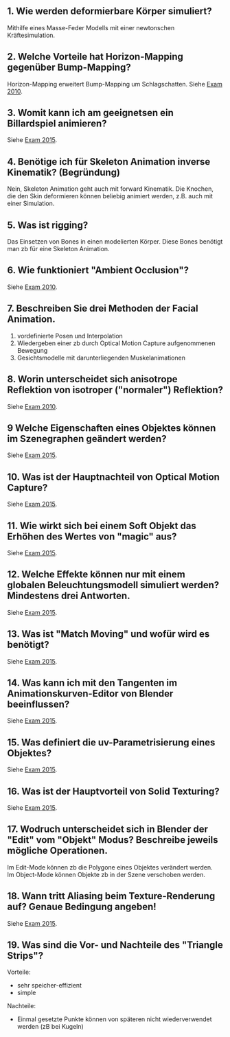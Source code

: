 ## 1. Wie werden deformierbare Körper simuliert?

Mithilfe eines Masse-Feder Modells mit einer newtonschen Kräftesimulation.

## 2. Welche Vorteile hat Horizon-Mapping gegenüber Bump-Mapping?

Horizon-Mapping erweitert Bump-Mapping um Schlagschatten. Siehe [Exam 2010](https://github.com/thomaseizinger/cga-example-exams-answers/blob/master/exam-2010.md#23-womit-kann-ich-bump-mapping-um-schlagschatten-erg%C3%A4nzen).

## 3. Womit kann ich am geeignetsen ein Billardspiel animieren?

Siehe [Exam 2015](https://github.com/thomaseizinger/cga-example-exams-answers/blob/master/exam-2015.md#4-womit-kann-ich-am-geeignetsten-ein-billardspiel-animieren).

## 4. Benötige ich für Skeleton Animation inverse Kinematik? (Begründung)

Nein, Skeleton Animation geht auch mit forward Kinematik. Die Knochen, die den Skin deformieren können beliebig animiert werden, z.B. auch mit einer Simulation.

## 5. Was ist rigging?

Das Einsetzen von Bones in einen modelierten Körper. Diese Bones benötigt man zb für eine Skeleton Animation.

## 6. Wie funktioniert "Ambient Occlusion"?

Siehe [Exam 2010](https://github.com/thomaseizinger/cga-example-exams-answers/blob/master/exam-2010.md#1-wie-funktioniert-ambient-occlusion).

## 7. Beschreiben Sie drei Methoden der Facial Animation.

1. vordefinierte Posen und Interpolation
2. Wiedergeben einer zb durch Optical Motion Capture aufgenommenen Bewegung
3. Gesichtsmodelle mit darunterliegenden Muskelanimationen

## 8. Worin unterscheidet sich anisotrope Reflektion von isotroper ("normaler") Reflektion?

Siehe [Exam 2010](https://github.com/thomaseizinger/cga-example-exams-answers/blob/master/exam-2010.md#25-wieso-reflektieren-manche-gegenst%C3%A4nde-anisotrop-nicht-isotrop).

## 9 Welche Eigenschaften eines Objektes können im Szenegraphen geändert werden?

Siehe [Exam 2015](https://github.com/thomaseizinger/cga-example-exams-answers/blob/master/exam-2015.md#15-welche-eigenschaften-eines-objekts-k%C3%B6nnen-im-szenegraphen-ge%C3%A4ndert-werden).

## 10. Was ist der Hauptnachteil von Optical Motion Capture?

Siehe [Exam 2015](https://github.com/thomaseizinger/cga-example-exams-answers/blob/master/exam-2015.md#6-wann-versagt-optical-motion-capture).

## 11. Wie wirkt sich bei einem Soft Objekt das Erhöhen des Wertes von "magic" aus?

Siehe [Exam 2015](https://github.com/thomaseizinger/cga-example-exams-answers/blob/master/exam-2015.md#1-wie-wirkt-sich-bei-einem-soft-object-das-erh%C3%B6hen-des-wertes-von-magic-aus).

## 12. Welche Effekte können nur mit einem globalen Beleuchtungsmodell simuliert werden? Mindestens drei Antworten.

Siehe [Exam 2015](https://github.com/thomaseizinger/cga-example-exams-answers/blob/master/exam-2015.md#17-welche-effekte-k%C3%B6nnen-nur-mit-einem-globalen-beleuchtungsmodell-simuliert-werden-mindesten-drei-antworten).

## 13. Was ist "Match Moving" und wofür wird es benötigt?

Siehe [Exam 2015](https://github.com/thomaseizinger/cga-example-exams-answers/blob/master/exam-2015.md#16-was-ist-match-moving-und-wof%C3%BCr-wird-es-ben%C3%B6tigt).

## 14. Was kann ich mit den Tangenten im Animationskurven-Editor von Blender beeinflussen?

Siehe [Exam 2015](https://github.com/thomaseizinger/cga-example-exams-answers/blob/master/exam-2015.md#2-was-kann-ich-mit-den-tangenten-im-animationskurven-editor-von-blender-beeinflussen).

## 15. Was definiert die uv-Parametrisierung eines Objektes?

Siehe [Exam 2015](https://github.com/thomaseizinger/cga-example-exams-answers/blob/master/exam-2015.md#12-was-definiert-die-uv-parametrisierung-eines-objektes).

## 16. Was ist der Hauptvorteil von Solid Texturing?

Siehe [Exam 2015](https://github.com/thomaseizinger/cga-example-exams-answers/blob/master/exam-2015.md#14-was-ist-der-hauptvorteil-von-solid-texturing).

## 17. Wodruch unterscheidet sich in Blender der "Edit" vom "Objekt" Modus? Beschreibe jeweils mögliche Operationen.

Im Edit-Mode können zb die Polygone eines Objektes verändert werden.  
Im Object-Mode können Objekte zb in der Szene verschoben werden.

## 18. Wann tritt Aliasing beim Texture-Renderung auf? Genaue Bedingung angeben!

Siehe [Exam 2015](https://github.com/thomaseizinger/cga-example-exams-answers/blob/master/exam-2015.md#11-wann-tritt-aliasing-beim-texture-rendering-auf-genaue-bedingung-geben).

## 19. Was sind die Vor- und Nachteile des "Triangle Strips"?

Vorteile:
- sehr speicher-effizient
- simple

Nachteile:
- Einmal gesetzte Punkte können von späteren nicht wiederverwendet werden (zB bei Kugeln)
